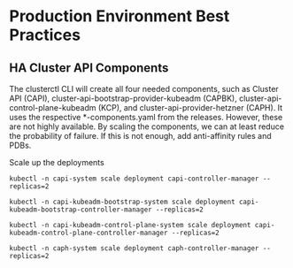 # Production Environment Best Practices

## HA Cluster API Components
The clusterctl CLI will create all four needed components, such as Cluster API (CAPI), cluster-api-bootstrap-provider-kubeadm (CAPBK), cluster-api-control-plane-kubeadm (KCP), and cluster-api-provider-hetzner (CAPH).
It uses the respective *-components.yaml from the releases. However, these are not highly available. By scaling the components, we can at least reduce the probability of failure. If this is not enough, add anti-affinity rules and PDBs.

Scale up the deployments
```shell
kubectl -n capi-system scale deployment capi-controller-manager --replicas=2

kubectl -n capi-kubeadm-bootstrap-system scale deployment capi-kubeadm-bootstrap-controller-manager --replicas=2

kubectl -n capi-kubeadm-control-plane-system scale deployment capi-kubeadm-control-plane-controller-manager --replicas=2

kubectl -n caph-system scale deployment caph-controller-manager --replicas=2

```
